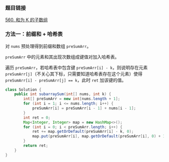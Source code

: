 ### 题目链接
[560. 和为 K 的子数组](https://leetcode.cn/problems/subarray-sum-equals-k)

### 方法一：前缀和 + 哈希表
对 `nums` 预处理得到前缀和数组 `preSumArr`。

`preSumArr` 中的元素和其出现次数组成键值对加入哈希表。

遍历 `preSumArr`，若哈希表中包含键 `preSumArr[i] - k`，则说明存在元素 `preSumArr[j]`（不关心其下标，只需要知道哈希表存在这个元素）使得 `preSumArr[i] - preSumArr[j] == k`，此时 `ret` 加该键的值。

```Java
class Solution {
    public int subarraySum(int[] nums, int k) {
        int[] preSumArr = new int[nums.length + 1];
        for (int i = 1; i <= nums.length; i++) {
            preSumArr[i] = preSumArr[i - 1] + nums[i - 1];
        }
        int ret = 0;
        Map<Integer, Integer> map = new HashMap<>();
        for (int i = 0; i < preSumArr.length; i++) {
            ret += map.getOrDefault(preSumArr[i] - k, 0);
            map.put(preSumArr[i], map.getOrDefault(preSumArr[i], 0) + 1);
        }
        return ret;
    }
}
```